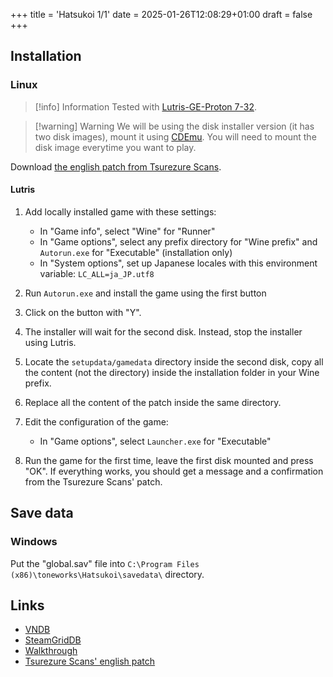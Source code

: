 +++
title = 'Hatsukoi 1/1'
date = 2025-01-26T12:08:29+01:00
draft = false
+++

## Installation

### Linux

> [!info] Information
> Tested with [Lutris-GE-Proton 7-32](/linux/adding-wine-versions).

> [!warning] Warning
> We will be using the disk installer version (it has two disk images), mount it using [CDEmu](/linux/cdemu). You will need to mount the disk image everytime you want to play.

Download [the english patch from Tsurezure Scans](https://tsurezurescans.wordpress.com/2018/09/27/hatsukoi-1-1-full-english-patch-main-game-append-scenarios/).

#### Lutris

1. Add locally installed game with these settings:

   * In "Game info", select "Wine" for "Runner"
   * In "Game options", select any prefix directory for "Wine prefix" and `Autorun.exe` for "Executable" (installation only)
   * In "System options", set up Japanese locales with this environment variable: `LC_ALL=ja_JP.utf8`

2. Run `Autorun.exe` and install the game using the first button
3. Click on the button with "Y".
4. The installer will wait for the second disk. Instead, stop the installer using Lutris.
5. Locate the `setupdata/gamedata` directory inside the second disk, copy all the content (not the directory) inside the installation folder in your Wine prefix.
6. Replace all the content of the patch inside the same directory.
7. Edit the configuration of the game:

   * In "Game options", select `Launcher.exe` for "Executable"

8. Run the game for the first time, leave the first disk mounted and press "OK". If everything works, you should get a message and a confirmation from the Tsurezure Scans' patch.

## Save data

### Windows

Put the "global.sav" file into `C:\Program Files (x86)\toneworks\Hatsukoi\savedata\` directory.

## Links

* [VNDB](https://vndb.org/v9124)
* [SteamGridDB](https://www.steamgriddb.com/game/5353498)
* [Walkthrough](https://forums.fuwanovel.net/topic/17689-hatsukoi-11/)
* [Tsurezure Scans' english patch](https://tsurezurescans.wordpress.com/2018/09/27/hatsukoi-1-1-full-english-patch-main-game-append-scenarios/)
